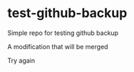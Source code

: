 # test-github-backup
Simple repo for testing github backup

A modification that will be merged

Try again

